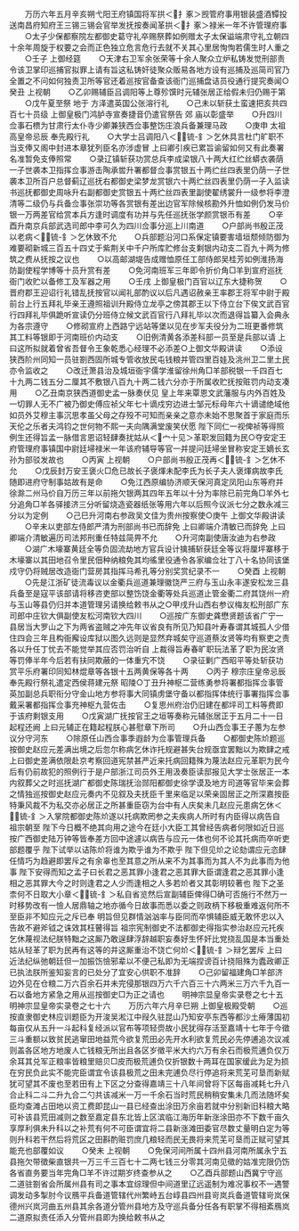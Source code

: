 <!-- { "loadSidebar": true } -->
　　万历六年五月辛亥朔弋阳王府镇国将军拱＜扌豖＞觊管府事用银装盛酒镡投送南昌府知府王三锡三锡会官举发抚按奏闻革拱＜扌豖＞禄米一年不许管理府事
　　○太子少保都察院左都御史葛守礼卒赐祭葬如例赠太子太保谥端肃守礼立朝四十余年周旋于权要之会而正色独立危言危行去就不关其心里居恂恂若儒生时人重之
　　○壬子  上御经筵
　　○天津右卫军余张荣等十余人聚众立炉私铸发觉刑部责令该卫掌印巡捕官拟罪上请有旨这私铸奸徒聚众贩易各地方设有巡捕及巡简司官乃全置之不问如何独责卫所等官还着巡按官备查该衙门巡捕盘诘员役通行提究奏闻○癸丑  上视朝
　　○乙卯赐辅臣吕调阳等上尊殄馔时元辅张居正给假未归仍赐于第
　　○戊午夏至祭  地于  方泽遣英国公张溶行礼
　　○己未以斩获土蛮速把亥共四百七十员级  上御皇极门鸿胪寺宣奏捷音仍遣官祭告  郊  庙以彰盛举
　　○升四川佥事石槚为甘肃行太仆寺少卿兼狭西佥事整饬庄浪兵备兼理马政
　　○庚申  太祖高皇帝忌辰  奉先殿行礼
　　○大学士吕调阳八＜锍-釒＞乞休具言杜门旷职不当支俸又阁中封进本章犹列臣名亦涉虚冒  上曰卿引疾已累旨谕留如何又有此奏署名准暂免支俸照常
　　○录辽镇斩获功赏总兵李成梁银八十两大红纻丝蟒衣袭荫一子世袭本卫指挥佥事游击陶承喾升署都督佥事赏银五十两纻丝四表里仍荫一子世袭本卫所百户总督蓟辽巡抚右都御史梁梦龙赏银六十两纻丝四表里仍荫一子入监读书巡抚都御史周咏升右副都御史赏银五十两纻丝四表里副使翟绣裳升一级参将李澄清等二级仍与兵备佥事张崇功等各赏银有差出边官军除候核勘外升恤如例仍发马价银一万两差官给赏本兵方逢时调度有功并与先任巡抚张学颜赏银币有差
　　○辛酉升南京兵部武选司郎中李可久为四川佥事分巡上川南道
　　○户部尚书殷正茂以老病＜锍-釒＞乞休致不允
　　○兵部题沿河口系保定镇要害墙垣颓倾防御为难要砌新城三百五十四丈于紫荆关中千户所库贮修台支剩银内动支二百九十两为修筑之费从抚按之议也
　　○以高邮湖堤告成赠恤原任工部侍郎吴桂芳如例淮扬海防副使程学博等十员升赏有差
　　○免河南班军三年即令折价角□羊到宣府巡抚衙门收贮以备修工及军器之用
　　○壬戌  上御皇极门百官以辽东大捷称贺
　　○晋府郡王迎诏行礼错乱抚按官以闻礼部酌议以后凡遇诏赦亲王率郡王将军中尉于殿前台上行五拜礼毕亲王遵照祖训升殿侍立龙亭之傍其郡王以下侍立台下俟文武百官行四拜礼毕俱跪听宣读仍分班侍立候文武百官行八拜礼毕以次而退得旨纂入会典永为各宗遵守
　　○修砌宣府上西路宁远站等堡以见在步军夫役分为二班更番修筑其工料等银即于河南班价内动支
　　○旧例清黄各添差科部一员至是兵部以请  上曰这所拟就着曾省吾督令王象乾悉心经理不必添差○上御文华殿讲读
　　○添设狭西阶州同知一员驻劄西固所城专管收放民屯钱粮并管四里百娃及洮州卫二里土民亦令监收之
　　○改迁萧县治及城垣衙宇儒学淮留徐州角□羊部税银一千四百七十九两二钱五分二厘其不敷银八百九十两二钱六分亦于所属收贮抚按赃罚内动支凑用
　　○乙丑南京狭西道御史孟一脉奏伏见  皇上年来覃恩文武藩服与内外百姓及一切罪人无不广被乃御史傅应祯父年七十谪戍穷边进士邹元标母年六十谪谴绝域他如员外艾穆主事沉思孝虽父母之存殁不可知而亲亲之意亦未始不思聚首于家庭而乐天伦之乐者夫鸿钧之世何物不熙一夫向隅满堂废笑伏愿  陛下同仁一视俾祯等得照例生还得旨孟一脉借言恩诏轻肆奏扰姑从＜宀十见＞革职发回籍为民○夺安定王府管理府事镇国中尉廷埽禄米一年该府辅导等官一并提问廷埽坐冒称安定王嫡长玄孙为部驳发故也
　　○丙寅  上视朝
　　○户部尚书殷正茂再＜锍-釒＞乞休不允
　　○戊辰封万安王褒火□危已故长子褒煇未配李氏为长子夫人褒煇病故李氏随即进府守制事姑故有是命
　　○免江西原编协济顺天保河真定凤阳山东等府并徐滁二州马价自万历三年以前拖欠银两其四年五年以十分为率除已前完角□羊外七分追角□羊各驿接济三分听留烧造瓷器纸张等用六年以后照今议派七分之数永减三分以为定例
　　○己巳升河南右参政吴文佳为贵州按察使○庚午  上御文华殿讲读
　　○辛未以吏部左侍郎严清为刑部尚书已而辞免  上曰卿端介清敏已而辞免  上曰卿端介清敏遍历司法邦刑重任特兹简畀不允
　　○升河南副使唐汝迪为右参政
　　○湖广木壕寨黄廷全等负固流劫地方官兵设计擒捕斩获廷全等议将厘坪寨移于木壕寨以其田地召令里民佃种纳粮免其均徭里役通令各家编佥壮丁八十名协同该堡戍守仍将贼居改造衙门营房其指挥马希孔等分别奖赏纪录不一
　　○癸酉  上视朝
　　○先是江浙矿徒流毒议以金衢兵巡道兼理徽饶严三府与玉山永丰遂安松龙三县兵备至是寇平该部请将移咨吏部以整饬饶金衢等处兵巡道止管金衢二府其饶州一府与玉山等县仍归并本道管理另请换给敕书从之○甲戌升山西右参议梅友松刑部广东司郎中庄钦大俱副使友松河南钦大四川
　　○巡按广东御史龚懋贤题该省广宁一县居当大罗山之下为两省盗贼之冲先年议省良有所见乃知县叶寿春谓其城孤人少借住四会三年且构衙廨设库狱以图久远则是显然弃城矣守巡道蔡汝贤等均有察吏之责各以升任丁忧去不能觉举其应否罚治听自  上裁得旨寿春旷职玩法革了职为民汝贤等罚俸半年今后若有扶同欺蔽的一体重宄不饶
　　○录征剿广西昭平等处斩获功赏平乐府署印同知林焜章等各银十五两黄保等各十两
　　○丙子  穆宗庄皇帝忌辰  奉先殿行祭礼遣定西侯蒋建元祭  昭陵○丁丑升神枢二营练勇参将署都指挥佥事管英加副总兵职衔分守金山地方参将事大同镇虏堡守备以都指挥体统行事署指挥佥事戴采署都指挥佥事充神枢九营佐击
　　○复思州府治仍旧建在都坪司工料等费即于该府剩银支用
　　○戊寅湖广抚按官王之垣等奏称元辅张居正于五月二十一日起程还阙  上曰元辅正在籍起程朕心甚慰章下所司
　　○升山西佥事王子蕙为左参议分守河东
　　○除原任山西佥事季遐龄为佥事管理兵备
　　○都御史陈炌题巡按御史赵应元差满出境之后忽尔称病乞休诈托规避甚失台规亟宜罢黜以为欺肆之戒  上曰御史差满依限赴京考察回道宪禁甚严近来托病回籍殊为蔑法赵应元革职为民今后有仍前故犯的照例行于是户部浙江司员外王用汲奏臣读邸报见大学士张居正一本内叙葬父之时巡抚湖广都御史陈瑞抚治郧阳都御史徐学谟及地方司道等官毕来会葬之情独巡按御史赵应元奏内不见叙及夫抚臣千里来临足以荣亲固居正之所深嘉按臣特秉风裁不为私交亦必居正之所甚重臣窃为台中有人庆矣未几赵应元患病乞休＜锍-釒＞入掌院都御史陈炌遂以托病欺罔参之夫疾病人所时有内臣得以病告自  祖宗朝至  陛下今日概不绝其向用之途今在廷小大臣工其曾经告病者何限如近日巡按广西御史陆万钟等皆奉差方回中途遽以病告与应元一体也何不论其托病而卒听吏部题覆乎  陛下试举以诘陈炌将谁为欺乎谁为不欺乎  陛下但见炌之论劾谓应元恣肆任情巧为趋避即罢斥之有余辜也至其意之所从来不为其事而为其人不为此事而为他事  陛下安得而知之孟子曰长君之恶其罪小逢君之恶其罪大臣谓逢君之恶其罪小逢相之恶其罪大今之时则逢君之人少而逢相之人多若炌者又其彰明较著也  陛下之圣柰何不日取大小章＜锍-釒＞私自省览然后宣副辅臣俾得□确可否施行不然万一时移势改有一憸人居鼎轴之地亦循今日故事而悉以委之则政柄下移极重难返何所不至臣非不知应元之斥已奉  明旨但见群情汹汹率与臣同而卒惧辅臣威无敢怀忠以入告故不避斧钺之诛效其枉瞽得旨  祖宗宪制御史不法都御史得指实参治赵应元托疾乞休蔑视法纪朕特黜之这厮乃敢逞肆浮辞越职妄奏好生怀奸比党挠乱国是本当重处姑从轻革了职为民再有这等的并这厮重治不饶亡何炌＜锍-釒＞辩乞罢斥  上曰近法纪纵弛朝廷但一加振饬憸邪辈以不便己私即为无端捏谤百计挠阻殊为蠹政卿正已执法朕所鉴知妄言的已处分了宜安心供职不准辞
　　○己卯留福建角□羊部济边外见在仓粮二万六百余石并未完侵那银四万六千六百三十六两米三万六千九百一石以备地方紧急之用从巡按御史□为正之请也
　　明神宗显皇帝实录卷之七十五
明神宗显皇帝实录卷之七十六
　　万历六年六月辛巳朔  上御皇极殿受朝
　　○巡按直隶御史林应训题臣为开浚吴淞江中叚久驻昆山乃知安亭东西等都沙土瘠薄国初每亩仅从五升一斗起科复经派以官布等项轻赍故小民犹得存活至嘉靖十七年于今徵三斗重额以致贫民逃窜田地益荒今欲复荒田必先开水利欲复荒民必先停逋追次议减则盖各区地方地废人亡钱粮无所出且各区岁徵平米大约六万有余石而极荒逋负仅万余耳其兑军正粮率皆粮里赔贝□皮而极荒逋负仅折银数十两耳在国家缓此为足为损在穷民负此实不能完臣谓宜令该县极荒之田未完逋负尽行停追将来荒芜可垦而新赋犹可望其不废也至若田有上下区之分查得嘉靖三十八年间曾将下区每亩减耗七升八合止科二斗二升九合二勺共该减米一万一千余石当时荒民稍稍安集未几而法随坏矣臣均查滩占田地以资工费即昆山一县已经查出涂田万余亩若就中分别新旧科粮大略可补该县荒田减则之数至嘉定县东北皆上区滨临江海历年新涨涂田亦不下数千亩久享厚利俱未升科以之补荒有何不可臣谓宜将二县新涨滩田委官尽数丈量明白定为等则升科若干然后将荒区之田斟酌赃罚庶几粮轻而民无畏将来荒芜可垦而正赋可望其能充也部覆如议
　　○癸未  上视朝
　　○免保河间所属十四州县河南所属永宁五县拖欠带徵柴直银共一万三千三百七十二两七钱三分零其河南见徵的姑准完限仍饬各省直务要当年完角□羊不许过期岁终查参从之
　　○乙酉兵部题山西冀宁守巡二道驻劄省会所属州县有司之事本宜综理但中间道里辽远遥制为难况事权不一遇警调发动多掣肘今议鴈平兵备道管辖代州繁峙五台崞县四州县岢岚兵备道管辖岢岚保德州兴岚河曲五州县其余各道分管州县地方及守巡兵备分任各有职掌不得相紊鴈岚二道原拟责任添入分管州县即为换给敕书从之
